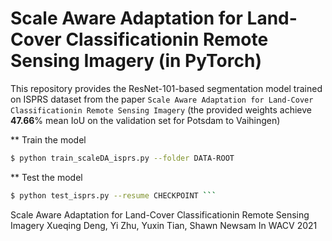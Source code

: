 
# Scale Aware Adaptation for Land-Cover Classificationin Remote Sensing Imagery (in PyTorch)

This repository provides the ResNet-101-based segmentation model trained on ISPRS dataset from the paper `Scale Aware Adaptation for Land-Cover Classificationin Remote Sensing Imagery` (the provided weights achieve **47.66**% mean IoU on the validation set for Potsdam to Vaihingen)



** Train the model
```bash
$ python train_scaleDA_isprs.py --folder DATA-ROOT
```

** Test the model
```bash
$ python test_isprs.py --resume CHECKPOINT ```

```
Scale Aware Adaptation for Land-Cover Classificationin Remote Sensing Imagery
Xueqing Deng, Yi Zhu, Yuxin Tian, Shawn Newsam
In WACV 2021
```
